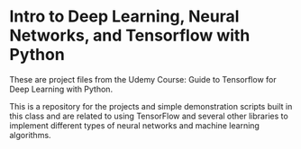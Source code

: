 # Intro to Deep Learning, Neural Networks, and Tensorflow with Python
These are project files from the Udemy Course: Guide to Tensorflow for Deep Learning with Python.

This is a repository for the projects and simple demonstration scripts built in this class and are related to using TensorFlow and several other libraries to implement different types of neural networks and machine learning algorithms.
